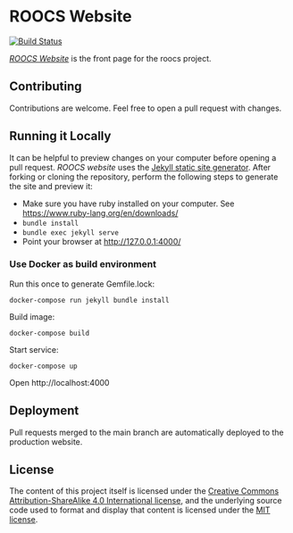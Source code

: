 # ROOCS Website

[![Build Status](https://travis-ci.org/roocs/roocs.github.io.svg?branch=master)](https://travis-ci.org/roocs/roocs.github.io)

*[ROOCS Website](https://roocs.github.io/)* is the front page for the roocs project.

## Contributing

Contributions are welcome. Feel free to open a pull request with changes.

## Running it Locally

It can be helpful to preview changes on your computer before opening a pull request. *ROOCS website* uses the [Jekyll static site generator](http://jekyllrb.com/). After forking or cloning the repository, perform the following steps to generate the site and preview it:

- Make sure you have ruby installed on your computer. See https://www.ruby-lang.org/en/downloads/
- `bundle install`
- `bundle exec jekyll serve`
- Point your browser at http://127.0.0.1:4000/

### Use Docker as build environment

Run this once to generate Gemfile.lock:
```
docker-compose run jekyll bundle install
```

Build image:
```
docker-compose build
```

Start service:
```
docker-compose up
```

Open http://localhost:4000

## Deployment

Pull requests merged to the main branch are automatically deployed to the production website.

## License

The content of this project itself is licensed under the [Creative Commons Attribution-ShareAlike 4.0 International license](https://creativecommons.org/licenses/by-sa/4.0/), and the underlying source code used to format and display that content is licensed under the [MIT license](LICENSE.txt).
